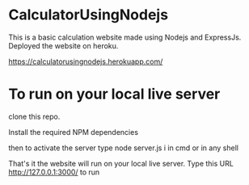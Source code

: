 # CalculatorUsingNodejs
This is a basic calculation website made using Nodejs and ExpressJs. Deployed the website on heroku.

https://calculatorusingnodejs.herokuapp.com/

# To run on your local live server

clone this repo.

Install the required NPM dependencies

then to activate the server type node server.js i in cmd or in any shell

That's it the website will run on your local live server. Type this URL http://127.0.0.1:3000/ to run
